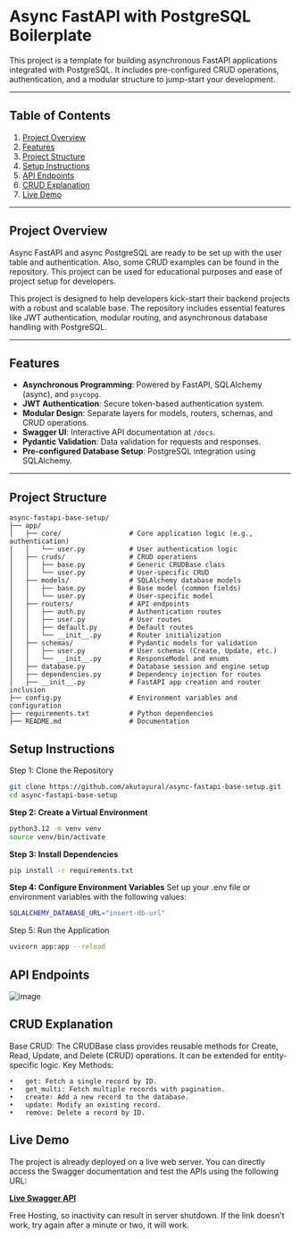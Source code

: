 # **Async FastAPI with PostgreSQL Boilerplate**

This project is a template for building asynchronous FastAPI applications integrated with PostgreSQL. It includes pre-configured CRUD operations, authentication, and a modular structure to jump-start your development.

---

## **Table of Contents**

1. [Project Overview](#project-overview)
2. [Features](#features)
3. [Project Structure](#project-structure)
4. [Setup Instructions](#setup-instructions)
5. [API Endpoints](#api-endpoints)
6. [CRUD Explanation](#crud-explanation)
7. [Live Demo](#live-demo)

---

## **Project Overview**


Async FastAPI and async PostgreSQL are ready to be set up with the user table and authentication. Also, some CRUD examples can be found in the repository. This project can be used for educational purposes and ease of project setup for developers.

This project is designed to help developers kick-start their backend projects with a robust and scalable base. The repository includes essential features like JWT authentication, modular routing, and asynchronous database handling with PostgreSQL.

---

## **Features**

- **Asynchronous Programming**: Powered by FastAPI, SQLAlchemy (async), and `psycopg`.
- **JWT Authentication**: Secure token-based authentication system.
- **Modular Design**: Separate layers for models, routers, schemas, and CRUD operations.
- **Swagger UI**: Interactive API documentation at `/docs`.
- **Pydantic Validation**: Data validation for requests and responses.
- **Pre-configured Database Setup**: PostgreSQL integration using SQLAlchemy.

---

## **Project Structure**

```plaintext
async-fastapi-base-setup/
├── app/
│   ├── core/                 # Core application logic (e.g., authentication)
│   │   └── user.py           # User authentication logic
│   ├── cruds/                # CRUD operations
│   │   ├── base.py           # Generic CRUDBase class
│   │   └── user.py           # User-specific CRUD
│   ├── models/               # SQLAlchemy database models
│   │   ├── base.py           # Base model (common fields)
│   │   └── user.py           # User-specific model
│   ├── routers/              # API endpoints
│   │   ├── auth.py           # Authentication routes
│   │   ├── user.py           # User routes
│   │   ├── default.py        # Default routes
│   │   └── __init__.py       # Router initialization
│   ├── schemas/              # Pydantic models for validation
│   │   ├── user.py           # User schemas (Create, Update, etc.)
│   │   └── __init__.py       # ResponseModel and enums
│   ├── database.py           # Database session and engine setup
│   ├── dependencies.py       # Dependency injection for routes
│   ├── __init__.py           # FastAPI app creation and router inclusion
├── config.py                 # Environment variables and configuration
├── requirements.txt          # Python dependencies
├── README.md                 # Documentation
```

## **Setup Instructions**
Step 1: Clone the Repository
```bash
git clone https://github.com/akutayural/async-fastapi-base-setup.git
cd async-fastapi-base-setup
```

**Step 2: Create a Virtual Environment**
```bash
python3.12 -m venv venv
source venv/bin/activate
```

**Step 3: Install Dependencies**
```bash
pip install -r requirements.txt
```

**Step 4: Configure Environment Variables**
Set up your .env file or environment variables with the following values:
```bash
SQLALCHEMY_DATABASE_URL="insert-db-url"
```

Step 5: Run the Application
```bash
uvicorn app:app --reload
```


## **API Endpoints**

![image](https://github.com/user-attachments/assets/557bcde2-1405-4f65-8d6b-9aa24654c93f)


## **CRUD Explanation**
Base CRUD: The CRUDBase class provides reusable methods for Create, Read, Update, and Delete (CRUD) operations. It can be extended for entity-specific logic.
Key Methods:

	•	get: Fetch a single record by ID.
	•	get_multi: Fetch multiple records with pagination.
	•	create: Add a new record to the database.
	•	update: Modify an existing record.
	•	remove: Delete a record by ID.

## **Live Demo**

The project is already deployed on a live web server. You can directly access the Swagger documentation and test the APIs using the following URL:

[**Live Swagger API**](https://user-auth-crru.onrender.com/docs#/)

Free Hosting, so inactivity can result in server shutdown. If the link doesn't work, try again after a minute or two, it will work.
